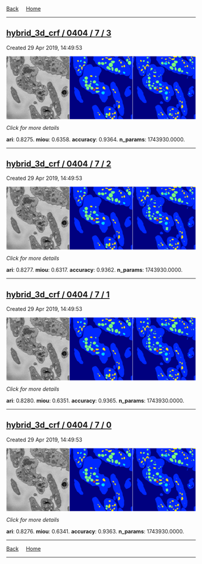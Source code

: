 
[Back](..)&nbsp;&nbsp;&nbsp;&nbsp;&nbsp;[Home](https://leapmanlab.github.io/snapshots)

---

<div class="summary"><a href="3"><h2>hybrid_3d_crf / 0404 / 7 / 3</h2></a><p>Created 29 Apr 2019, 14:49:53
</p><a href="3"><img src="3/media/summary.png" align="center"></a><p>
<i>Click for more details</i>
</p></div>

**ari**: 0.8275. **miou**: 0.6358. **accuracy**: 0.9364. **n_params**: 1743930.0000. 

---

<div class="summary"><a href="2"><h2>hybrid_3d_crf / 0404 / 7 / 2</h2></a><p>Created 29 Apr 2019, 14:49:53
</p><a href="2"><img src="2/media/summary.png" align="center"></a><p>
<i>Click for more details</i>
</p></div>

**ari**: 0.8277. **miou**: 0.6317. **accuracy**: 0.9362. **n_params**: 1743930.0000. 

---

<div class="summary"><a href="1"><h2>hybrid_3d_crf / 0404 / 7 / 1</h2></a><p>Created 29 Apr 2019, 14:49:53
</p><a href="1"><img src="1/media/summary.png" align="center"></a><p>
<i>Click for more details</i>
</p></div>

**ari**: 0.8280. **miou**: 0.6351. **accuracy**: 0.9365. **n_params**: 1743930.0000. 

---

<div class="summary"><a href="0"><h2>hybrid_3d_crf / 0404 / 7 / 0</h2></a><p>Created 29 Apr 2019, 14:49:53
</p><a href="0"><img src="0/media/summary.png" align="center"></a><p>
<i>Click for more details</i>
</p></div>

**ari**: 0.8276. **miou**: 0.6341. **accuracy**: 0.9363. **n_params**: 1743930.0000. 

---

[Back](..)&nbsp;&nbsp;&nbsp;&nbsp;&nbsp;[Home](https://leapmanlab.github.io/snapshots)

---